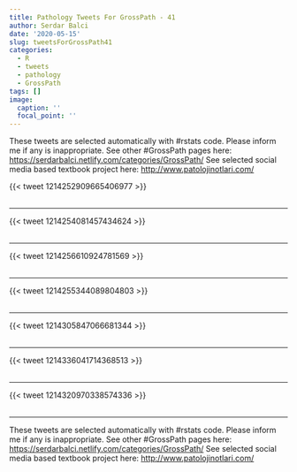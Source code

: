 ```yaml
---
title: Pathology Tweets For GrossPath - 41
author: Serdar Balci
date: '2020-05-15'
slug: tweetsForGrossPath41
categories:
  - R
  - tweets
  - pathology
  - GrossPath
tags: []
image:
  caption: ''
  focal_point: ''
---
```



These tweets are selected automatically with #rstats code. Please inform me if any is inappropriate.
See other #GrossPath pages here: https://serdarbalci.netlify.com/categories/GrossPath/ 
See selected social media based textbook project here: http://www.patolojinotlari.com/

{{< tweet 1214252909665406977 >}}
<br>
<br>
<hr>
{{< tweet 1214254081457434624 >}}
<br>
<br>
<hr>
{{< tweet 1214256610924781569 >}}
<br>
<br>
<hr>
{{< tweet 1214255344089804803 >}}
<br>
<br>
<hr>
{{< tweet 1214305847066681344 >}}
<br>
<br>
<hr>
{{< tweet 1214336041714368513 >}}
<br>
<br>
<hr>
{{< tweet 1214320970338574336 >}}
<br>
<br>
<hr>


These tweets are selected automatically with #rstats code. Please inform me if any is inappropriate.
See other #GrossPath pages here: https://serdarbalci.netlify.com/categories/GrossPath/ 
See selected social media based textbook project here: http://www.patolojinotlari.com/
